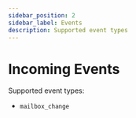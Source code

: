 ```yaml
---
sidebar_position: 2
sidebar_label: Events
description: Supported event types
---
```


# Incoming Events

Supported event types:

- `mailbox_change`
